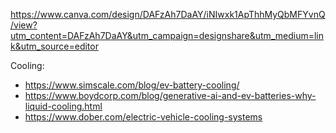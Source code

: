 https://www.canva.com/design/DAFzAh7DaAY/iNIwxk1ApThhMyQbMFYvnQ/view?utm_content=DAFzAh7DaAY&utm_campaign=designshare&utm_medium=link&utm_source=editor

Cooling:
* https://www.simscale.com/blog/ev-battery-cooling/
* https://www.boydcorp.com/blog/generative-ai-and-ev-batteries-why-liquid-cooling.html
* https://www.dober.com/electric-vehicle-cooling-systems
